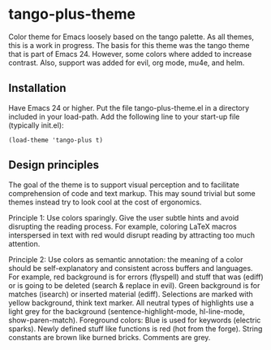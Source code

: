 tango-plus-theme
================

Color theme for Emacs loosely based on the tango palette.  As all
themes, this is a work in progress.  The basis for this theme was the
tango theme that is part of Emacs 24.  However, some colors where
added to increase contrast.  Also, support was added for evil, org
mode, mu4e, and helm.

## Installation

Have Emacs 24 or higher.  Put the file tango-plus-theme.el in a
directory included in your load-path.  Add the following line to your
start-up file (typically init.el):

    (load-theme 'tango-plus t)

## Design principles

The goal of the theme is to support visual perception and to
facilitate comprehension of code and text markup.  This may sound
trivial but some themes instead try to look cool at the cost of
ergonomics.

Principle 1: Use colors sparingly.  Give the user subtle hints and
avoid disrupting the reading process.  For example, coloring LaTeX
macros interspersed in text with red would disrupt reading by
attracting too much attention.

Principle 2: Use colors as semantic annotation: the meaning of a color
should be self-explanatory and consistent across buffers and
languages.  For example, red background is for errors (flyspell) and
stuff that was (ediff) or is going to be deleted (search & replace in
evil).  Green background is for matches (isearch) or inserted material
(ediff).  Selections are marked with yellow background, think text
marker.  All neutral types of highlights use a light grey for the
background (sentence-highlight-mode, hl-line-mode,
show-paren-match).  Foreground colors: Blue is used for keywords
(electric sparks).  Newly defined stuff like functions is red (hot
from the forge).  String constants are brown like burned
bricks.  Comments are grey.
